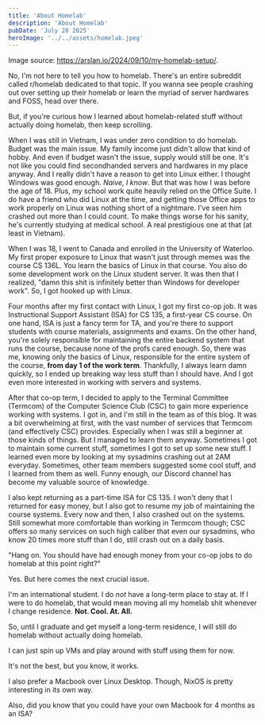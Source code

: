```yaml
---
title: 'About Homelab'
description: 'About Homelab'
pubDate: 'July 28 2025'
heroImage: '../../assets/homelab.jpeg'
---
```


Image source: https://arslan.io/2024/09/10/my-homelab-setup/.

No, I'm not here to tell you how to homelab. There's an entire subreddit called r/homelab dedicated to that topic. If you wanna see people crashing out over setting up their homelab or learn the myriad of server hardwares and FOSS, head over there.

But, if you're curious how I learned about homelab-related stuff without actually doing homelab, then keep scrolling.

When I was still in Vietnam, I was under zero condition to do homelab. Budget was the main issue. My family income just didn't allow that kind of hobby. And even if budget wasn't the issue, supply would still be one. It's not like you could find secondhanded servers and hardwares in my place anyway. And I really didn't have a reason to get into Linux either. I thought Windows was good enough. *Naive, I know*. But that was how I was before the age of 18. Plus, my school work quite heavily relied on the Office Suite. I do have a friend who did Linux at the time, and getting those Office apps to work properly on Linux was nothing short of a nightmare. I've seen him crashed out more than I could count. To make things worse for his sanity, he's currently studying at medical school. A real prestigious one at that (at least in Vietnam).

When I was 18, I went to Canada and enrolled in the University of Waterloo. My first proper exposure to Linux that wasn't just through memes was the course CS 136L. You learn the basics of Linux in that course. You also do some development work on the Linux student server. It was then that I realized, "damn this shit is infinitely better than Windows for developer work". So, I got hooked up with Linux.

Four months after my first contact with Linux, I got my first co-op job. It was Instructional Support Assistant (ISA) for CS 135, a first-year CS course. On one hand, ISA is just a fancy term for TA, and you're there to support students with course materials, assignments and exams. On the other hand, you're solely responsible for maintaining the entire backend system that runs the course, because none of the profs cared enough. So, there was me, knowing only the basics of Linux, responsible for the entire system of the course, **from day 1 of the work term**. Thankfully, I always learn damn quickly, so I ended up breaking way less stuff than I should have. And I got even more interested in working with servers and systems.

After that co-op term, I decided to apply to the Terminal Committee (Termcom) of the Computer Science Club (CSC) to gain more experience working with systems. I got in, and I'm still in the team as of this blog. It was a bit overwhelming at first, with the vast number of services that Termcom (and effectively CSC) provides. Especially when I was still a beginner at those kinds of things. But I managed to learn them anyway. Sometimes I got to maintain some current stuff, sometimes I got to set up some new stuff. I learned even more by looking at my sysadmins crashing out at 2AM everyday. Sometimes, other team members suggested some cool stuff, and I learned from them as well. Funny enough, our Discord channel has become my valuable source of knowledge.

I also kept returning as a part-time ISA for CS 135. I won't deny that I returned for easy money, but I also got to resume my job of maintaining the course systems. Every now and then, I also crashed out on the systems. Still somewhat more comfortable than working in Termcom though; CSC offers so many services on such high caliber that even our sysadmins, who know 20 times more stuff than I do, still crash out on a daily basis.

"Hang on. You should have had enough money from your co-op jobs to do homelab at this point right?"

Yes. But here comes the next crucial issue.

I'm an international student. I do *not* have a long-term place to stay at. If I were to do homelab, that would mean moving all my homelab shit whenever I change residence. **Not. Cool. At. All.**

So, until I graduate and get myself a long-term residence, I will still do homelab without actually doing homelab.

I can just spin up VMs and play around with stuff using them for now.

It's not the best, but you know, it works.

I also prefer a Macbook over Linux Desktop. Though, NixOS is pretty interesting in its own way.

Also, did you know that you could have your own Macbook for 4 months as an ISA?